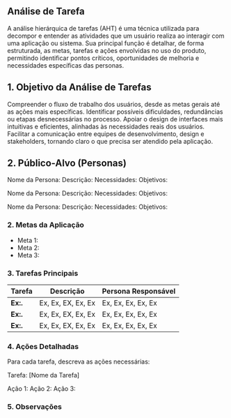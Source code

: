 ## Análise de Tarefa

A análise hierárquica de tarefas (AHT) é uma técnica utilizada para decompor e entender as atividades que um usuário realiza ao interagir com uma aplicação ou sistema. Sua principal função é detalhar, de forma estruturada, as metas, tarefas e ações envolvidas no uso do produto, permitindo identificar pontos críticos, oportunidades de melhoria e necessidades específicas das personas.


## **1. Objetivo da Análise de Tarefas** 

Compreender o fluxo de trabalho dos usuários, desde as metas gerais até as ações mais específicas.
Identificar possíveis dificuldades, redundâncias ou etapas desnecessárias no processo.
Apoiar o design de interfaces mais intuitivas e eficientes, alinhadas às necessidades reais dos usuários.
Facilitar a comunicação entre equipes de desenvolvimento, design e stakeholders, tornando claro o que precisa ser atendido pela aplicação.

## **2. Público-Alvo (Personas)**


Nome da Persona:
Descrição:
Necessidades:
Objetivos:

Nome da Persona:
Descrição:
Necessidades:
Objetivos:

Nome da Persona:
Descrição:
Necessidades:
Objetivos:



### 2. Metas da Aplicação

* Meta 1:
* Meta 2:
* Meta 3:

### 3. Tarefas Principais

| Tarefa	| Descrição	| Persona Responsável|  
|-----------------|---------------|-------------------------|  
| **Ex:.**    | Ex, Ex, EX, Ex, Ex | Ex, Ex, Ex, Ex, Ex   |  
| **Ex:.**    | Ex, Ex, EX, Ex, Ex | Ex, Ex, Ex, Ex, Ex    |  
| **Ex:.**    | Ex, Ex, EX, Ex, Ex | Ex, Ex, Ex, Ex, Ex   |

### 4. Ações Detalhadas
Para cada tarefa, descreva as ações necessárias:

Tarefa: [Nome da Tarefa]

Ação 1:
Ação 2:
Ação 3:

### 5. Observações
